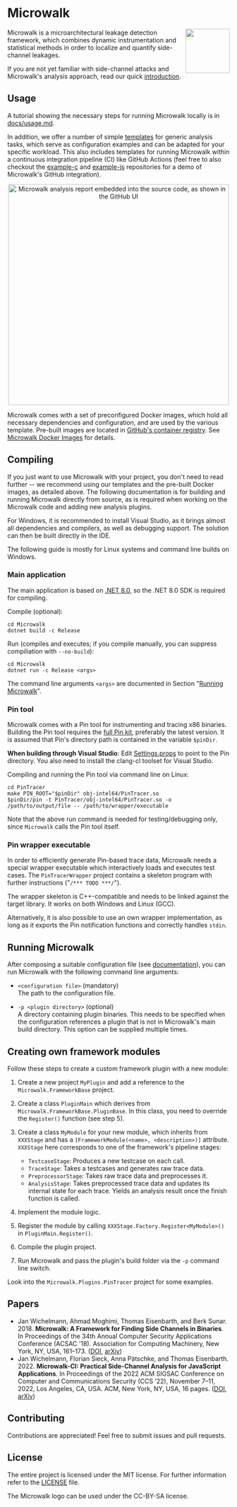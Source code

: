 # Microwalk

<img align="right" width="100px" height="100px" src="resources/logo/microwalk.svg">

Microwalk is a microarchitectural leakage detection framework, which combines dynamic instrumentation and statistical methods in order to localize and quantify side-channel leakages.

If you are not yet familiar with side-channel attacks and Microwalk's analysis approach, read our quick [introduction](docs/introduction.md).

## Usage

A tutorial showing the necessary steps for running Microwalk locally is in [docs/usage.md](docs/usage.md).

In addition, we offer a number of simple [templates](templates/) for generic analysis tasks, which serve as configuration examples and can be adapted for your specific workload. This also includes templates for running Microwalk within a continuous integration pipeline (CI) like GitHub Actions (feel free to also checkout the [example-c](https://github.com/microwalk-project/example-c) and [example-js](https://github.com/microwalk-project/example-js) repositories for a demo of Microwalk's GitHub integration).

<p align="center">
  <img width="500px" src="resources/images/screenshot.png" alt="Microwalk analysis report embedded into the source code, as shown in the GitHub UI">
</p>

Microwalk comes with a set of preconfigured Docker images, which hold all necessary dependencies and configuration, and are used by the various template. Pre-built images are located in [GitHub's container registry](https://github.com/microwalk-project/Microwalk/pkgs/container/microwalk). See [Microwalk Docker Images](docker/README.md) for details.


## Compiling

If you just want to use Microwalk with your project, you don't need to read further -- we recommend using our templates and the pre-built Docker images, as detailed above. The following documentation is for building and running Microwalk directly from source, as is required when working on the Microwalk code and adding new analysis plugins.

For Windows, it is recommended to install Visual Studio, as it brings almost all dependencies and compilers, as well as debugging support. The solution can then be built directly in the IDE.

The following guide is mostly for Linux systems and command line builds on Windows.

### Main application

The main application is based on [.NET 8.0](https://dotnet.microsoft.com/download/dotnet/8.0), so the .NET 8.0 SDK is required for compiling.

Compile (optional):
```
cd Microwalk
dotnet build -c Release
```

Run (compiles and executes; if you compile manually, you can suppress compiliation with `--no-build`):
```
cd Microwalk
dotnet run -c Release <args>
```

The command line arguments `<args>` are documented in Section "[Running Microwalk](#running-microwalk)".

### Pin tool

Microwalk comes with a Pin tool for instrumenting and tracing x86 binaries. Building the Pin tool requires the [full Pin kit](https://software.intel.com/content/www/us/en/develop/articles/pin-a-binary-instrumentation-tool-downloads.html), preferably the latest version. It is assumed that Pin's directory path is contained in the variable `$pinDir`.

**When building through Visual Studio**: Edit [Settings.props](PinTracer/Settings.props) to point to the Pin directory. You also need to install the clang-cl toolset for Visual Studio.

Compiling and running the Pin tool via command line on Linux:
```
cd PinTracer
make PIN_ROOT="$pinDir" obj-intel64/PinTracer.so
$pinDir/pin -t PinTracer/obj-intel64/PinTracer.so -o /path/to/output/file -- /path/to/wrapper/executable
```

Note that the above run command is needed for testing/debugging only, since `Microwalk` calls the Pin tool itself.

### Pin wrapper executable

In order to efficiently generate Pin-based trace data, Microwalk needs a special wrapper executable which interactively loads and executes test cases. The `PinTracerWrapper` project contains a skeleton program with further instructions ("`/*** TODO ***/`").

The wrapper skeleton is C++-compatible and needs to be linked against the target library. It works on both Windows and Linux (GCC).

Alternatively, it is also possible to use an own wrapper implementation, as long as it exports the Pin notification functions and correctly handles `stdin`.

## Running Microwalk

After composing a suitable configuration file (see [documentation](docs/config.md)), you can run Microwalk with the following command line arguments:

- `<configuration file>` (mandatory)<br>
  The path to the configuration file.
  
- `-p <plugin directory>` (optional)<br>
  A directory containing plugin binaries. This needs to be specified when the configuration references a plugin that is not in Microwalk's main build directory. This option can be supplied multiple times.
  

## Creating own framework modules

Follow these steps to create a custom framework plugin with a new module:
1. Create a new project `MyPlugin` and add a reference to the `Microwalk.FrameworkBase` project.

2. Create a class `PluginMain` which derives from `Microwalk.FrameworkBase.PluginBase`. In this class, you need to override the `Register()` function (see step 5).

3. Create a class `MyModule` for your new module, which inherits from `XXXStage` and has a `[FrameworkModule(<name>, <description>)]` attribute. `XXXStage` here corresponds to one of the framework's pipeline stages:
    - `TestcaseStage`: Produces a new testcase on each call.
    - `TraceStage`: Takes a testcases and generates raw trace data.
    - `PreprocessorStage`: Takes raw trace data and preprocesses it.
    - `AnalysisStage`: Takes preprocessed trace data and updates its internal state for each trace. Yields an analysis result once the finish function is called.
    
4. Implement the module logic.

5. Register the module by calling `XXXStage.Factory.Register<MyModule>()` in `PluginMain.Register()`.

6. Compile the plugin project.

7. Run Microwalk and pass the plugin's build folder via the `-p` command line switch.

Look into the `Microwalk.Plugins.PinTracer` project for some examples.

## Papers
- Jan Wichelmann, Ahmad Moghimi, Thomas Eisenbarth, and Berk Sunar. 2018. **Microwalk: A Framework for Finding Side Channels in Binaries**. In Proceedings of the 34th Annual Computer Security Applications Conference (ACSAC '18). Association for Computing Machinery, New York, NY, USA, 161–173. ([DOI](https://doi.org/10.1145/3274694.3274741), [arXiv](https://arxiv.org/abs/1808.05575))
- Jan Wichelmann, Florian Sieck, Anna Pätschke, and Thomas Eisenbarth. 2022. **Microwalk-CI: Practical Side-Channel Analysis for JavaScript Applications**. In Proceedings of the 2022 ACM SIGSAC Conference on Computer and Communications Security (CCS ’22), November 7–11, 2022, Los Angeles, CA, USA. ACM, New York, NY, USA, 16 pages. ([DOI](https://doi.org/10.1145/3548606.3560654), [arXiv](https://arxiv.org/abs/2208.14942))

## Contributing

Contributions are appreciated! Feel free to submit issues and pull requests.

## License

The entire project is licensed under the MIT license. For further information refer to the [LICENSE](LICENSE) file.

The Microwalk logo can be used under the CC-BY-SA license.
